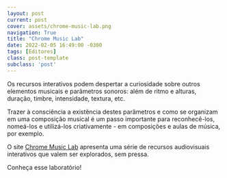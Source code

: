 ```yaml
---
layout: post
current: post
cover: assets/chrome-music-lab.png
navigation: True
title: "Chrome Music Lab"
date: 2022-02-05 16:49:00 -0300
tags: [Editores]
class: post-template
subclass: 'post'
---
```


Os recursos interativos podem despertar a curiosidade sobre outros elementos musicais e parâmetros sonoros: além de ritmo e alturas, duração, timbre, intensidade, textura, etc.

Trazer à consciência a existência destes parâmetros e como se organizam em uma composição musical é um passo importante para reconhecê-los, nomeá-los e utilizá-los criativamente - em composições e aulas de música, por exemplo.

O site [Chrome Music Lab](https://musiclab.chromeexperiments.com) apresenta uma série de recursos audiovisuais interativos que valem ser explorados, sem pressa.

Conheça esse laboratório!